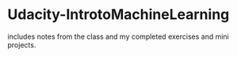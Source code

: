 # Udacity-IntrotoMachineLearning

includes notes from the class and my completed exercises and mini projects.  
